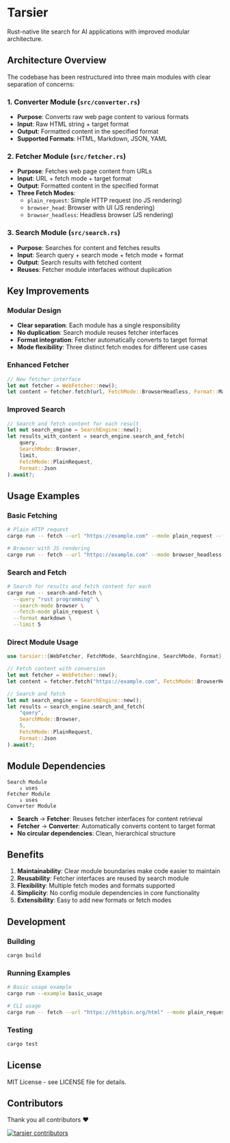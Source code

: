 # Tarsier

Rust-native lite search for AI applications with improved modular architecture.

## Architecture Overview

The codebase has been restructured into three main modules with clear separation of concerns:

### 1. Converter Module (`src/converter.rs`)
- **Purpose**: Converts raw web page content to various formats
- **Input**: Raw HTML string + target format
- **Output**: Formatted content in the specified format
- **Supported Formats**: HTML, Markdown, JSON, YAML

### 2. Fetcher Module (`src/fetcher.rs`)
- **Purpose**: Fetches web page content from URLs
- **Input**: URL + fetch mode + target format
- **Output**: Formatted content in the specified format
- **Three Fetch Modes**:
  - `plain_request`: Simple HTTP request (no JS rendering)
  - `browser_head`: Browser with UI (JS rendering)
  - `browser_headless`: Headless browser (JS rendering)

### 3. Search Module (`src/search.rs`)
- **Purpose**: Searches for content and fetches results
- **Input**: Search query + search mode + fetch mode + format
- **Output**: Search results with fetched content
- **Reuses**: Fetcher module interfaces without duplication

## Key Improvements

### Modular Design
- **Clear separation**: Each module has a single responsibility
- **No duplication**: Search module reuses fetcher interfaces
- **Format integration**: Fetcher automatically converts to target format
- **Mode flexibility**: Three distinct fetch modes for different use cases

### Enhanced Fetcher
```rust
// New fetcher interface
let mut fetcher = WebFetcher::new();
let content = fetcher.fetch(url, FetchMode::BrowserHeadless, Format::Markdown).await?;
```

### Improved Search
```rust
// Search and fetch content for each result
let mut search_engine = SearchEngine::new();
let results_with_content = search_engine.search_and_fetch(
    query, 
    SearchMode::Browser, 
    limit, 
    FetchMode::PlainRequest, 
    Format::Json
).await?;
```

## Usage Examples

### Basic Fetching
```bash
# Plain HTTP request
cargo run -- fetch --url "https://example.com" --mode plain_request --format markdown

# Browser with JS rendering
cargo run -- fetch --url "https://example.com" --mode browser_headless --format json
```

### Search and Fetch
```bash
# Search for results and fetch content for each
cargo run -- search-and-fetch \
  --query "rust programming" \
  --search-mode browser \
  --fetch-mode plain_request \
  --format markdown \
  --limit 5
```

### Direct Module Usage
```rust
use tarsier::{WebFetcher, FetchMode, SearchEngine, SearchMode, Format};

// Fetch content with conversion
let mut fetcher = WebFetcher::new();
let content = fetcher.fetch("https://example.com", FetchMode::BrowserHeadless, Format::Markdown).await?;

// Search and fetch
let mut search_engine = SearchEngine::new();
let results = search_engine.search_and_fetch(
    "query", 
    SearchMode::Browser, 
    5, 
    FetchMode::PlainRequest, 
    Format::Json
).await?;
```

## Module Dependencies

```
Search Module
    ↓ uses
Fetcher Module
    ↓ uses
Converter Module
```

- **Search** → **Fetcher**: Reuses fetcher interfaces for content retrieval
- **Fetcher** → **Converter**: Automatically converts content to target format
- **No circular dependencies**: Clean, hierarchical structure

## Benefits

1. **Maintainability**: Clear module boundaries make code easier to maintain
2. **Reusability**: Fetcher interfaces are reused by search module
3. **Flexibility**: Multiple fetch modes and formats supported
4. **Simplicity**: No config module dependencies in core functionality
5. **Extensibility**: Easy to add new formats or fetch modes

## Development

### Building
```bash
cargo build
```

### Running Examples
```bash
# Basic usage example
cargo run --example basic_usage

# CLI usage
cargo run -- fetch --url "https://httpbin.org/html" --mode plain_request --format markdown
```

### Testing
```bash
cargo test
```

## License

MIT License - see LICENSE file for details.

## Contributors

Thank you all contributors ❤

[![tarsier contributors](https://contrib.rocks/image?repo=mirasurf/tarsier "tarsier contributors")](https://github.com/mirasurf/tarsier/graphs/contributors)

